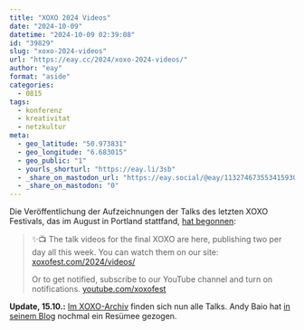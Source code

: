```yaml
---
title: "XOXO 2024 Videos"
date: "2024-10-09"
datetime: "2024-10-09 02:39:08"
id: "39829"
slug: "xoxo-2024-videos"
url: "https://eay.cc/2024/xoxo-2024-videos/"
author: "eay"
format: "aside"
categories:
  - 0815
tags:
  - konferenz
  - kreativitat
  - netzkultur
meta:
  - geo_latitude: "50.973831"
  - geo_longitude: "6.683015"
  - geo_public: "1"
  - yourls_shorturl: "https://eay.li/3sb"
  - _share_on_mastodon_url: "https://eay.social/@eay/113274673553415930"
  - _share_on_mastodon: "0"
---
```


Die Veröffentlichung der Aufzeichnungen der Talks des letzten XOXO Festivals, das im August in Portland stattfand, [hat begonnen](https://xoxo.zone/@xoxo/113267658517959587):

> ✨📺 The talk videos for the final XOXO are here, publishing two per day all this week. You can watch them on our site: [xoxofest.com/2024/videos/](https://xoxofest.com/2024/videos/)
> 
> Or to get notified, subscribe to our YouTube channel and turn on notifications. [youtube.com/xoxofest](https://youtube.com/@xoxofest)

**Update, 15.10.:** [Im XOXO-Archiv](https://xoxofest.com/videos/) finden sich nun alle Talks. Andy Baio hat [in seinem Blog](https://waxy.org/2024/10/the-xoxo-2024-talks/) nochmal ein Resümee gezogen.
